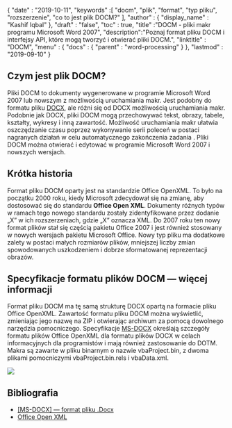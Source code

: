 {
  "date" : "2019-10-11",
  "keywords" :[ "docm", "plik", "format", "typ pliku", "rozszerzenie", "co to jest plik DOCM?" ],
  "author" : {
    "display_name" : "Kashif Iqbal"
},
  "draft" : "false",
  "toc" : true,
  "title" :"DOCM - pliki makr programu Microsoft Word 2007",
  "description":"Poznaj format pliku DOCM i interfejsy API, które mogą tworzyć i otwierać pliki DOCM.",
  "linktitle" : "DOCM",
  "menu" : {
    "docs" : {
      "parent" : "word-processing"
}
},
  "lastmod" : "2019-09-10"
}

## Czym jest plik DOCM?

Pliki DOCM to dokumenty wygenerowane w programie Microsoft Word 2007 lub nowszym z możliwością uruchamiania makr. Jest podobny do formatu pliku [DOCX](https://docs.fileformat.com/word-processing/docx/), ale różni się od DOCX możliwością uruchamiania makr. Podobnie jak DOCX, pliki DOCM mogą przechowywać tekst, obrazy, tabele, kształty, wykresy i inną zawartość. Możliwość uruchamiania makr ułatwia oszczędzanie czasu poprzez wykonywanie serii poleceń w postaci nagranych działań w celu automatycznego zakończenia zadania . Pliki DOCM można otwierać i edytować w programie Microsoft Word 2007 i nowszych wersjach.

## Krótka historia

Format pliku DOCM oparty jest na standardzie Office OpenXML. To było na początku 2000 roku, kiedy Microsoft zdecydował się na zmianę, aby dostosować się do standardu **Office Open XML**. Dokumenty różnych typów w ramach tego nowego standardu zostały zidentyfikowane przez dodanie „X” w ich rozszerzeniach, gdzie „X” oznacza XML. Do 2007 roku ten nowy format plików stał się częścią pakietu Office 2007 i jest również stosowany w nowych wersjach pakietu Microsoft Office. Nowy typ pliku ma dodatkowe zalety w postaci małych rozmiarów plików, mniejszej liczby zmian spowodowanych uszkodzeniem i dobrze sformatowanej reprezentacji obrazów.

## Specyfikacje formatu plików DOCM — więcej informacji

Format pliku DOCM ma tę samą strukturę DOCX opartą na formacie pliku Office OpenXML. Zawartość formatu pliku DOCM można wyświetlić, zmieniając jego nazwę na ZIP i otwierając archiwum za pomocą dowolnego narzędzia pomocniczego. Specyfikacje [MS-DOCX](https://msdn.microsoft.com/en-us/library/dd773189(v#office.12).aspx) określają szczegóły formatu plików Office OpenXML dla formatu plików DOCX w celach informacyjnych dla programistów i mają również zastosowanie do DOTM. Makra są zawarte w pliku binarnym o nazwie vbaProject.bin, z dwoma plikami pomocniczymi vbaProject.bin.rels i vbaData.xml.

![](https://social.technet.microsoft.com/Forums/getfile/331363)

## Bibliografia

* [[MS-DOCX] — format pliku .Docx](https://msdn.microsoft.com/en-us/library/dd773189(v#office.12).aspx)
* [Office Open XML](http://officeopenxml.com/)


